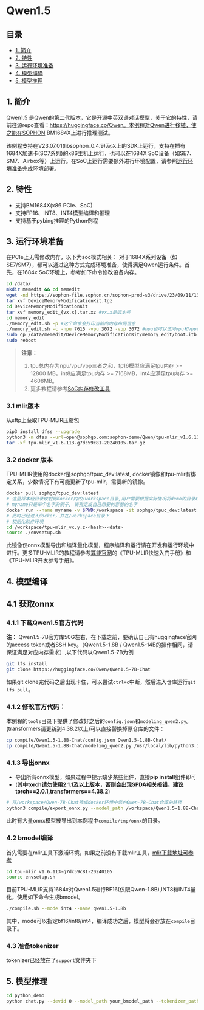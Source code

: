 # Qwen1.5

## 目录
  - [1. 简介](#1-简介)
  - [2. 特性](#2-特性)
  - [3. 运行环境准备](#3-运行环境准备)
  - [4. 模型编译](#4-模型编译)
  - [5. 模型推理](#5-模型推理)

## 1. 简介
Qwen1.5 是Qwen的第二代版本，它是开源中英双语对话模型，关于它的特性，请前往源repo查看：https://huggingface.co/Qwen。本例程对Qwen进行移植，使之能在SOPHON BM1684X上进行推理测试。

该例程支持在V23.07.01(libsophon_0.4.9)及以上的SDK上运行，支持在插有1684X加速卡(SC7系列)的x86主机上运行，也可以在1684X SoC设备（如SE7、SM7、Airbox等）上运行。在SoC上运行需要额外进行环境配置，请参照[运行环境准备](#3-运行环境准备)完成环境部署。

## 2. 特性
* 支持BM1684X(x86 PCIe、SoC)
* 支持FP16、INT8、INT4模型编译和推理
* 支持基于pybing推理的Python例程

## 3. 运行环境准备
在PCIe上无需修改内存，以下为soc模式相关：
对于1684X系列设备（如SE7/SM7），都可以通过这种方式完成环境准备，使得满足Qwen运行条件。首先，在1684x SoC环境上，参考如下命令修改设备内存。
```bash
cd /data/
mkdir memedit && cd memedit
wget -nd https://sophon-file.sophon.cn/sophon-prod-s3/drive/23/09/11/13/DeviceMemoryModificationKit.tgz
tar xvf DeviceMemoryModificationKit.tgz
cd DeviceMemoryModificationKit
tar xvf memory_edit_{vx.x}.tar.xz #vx.x是版本号
cd memory_edit
./memory_edit.sh -p #这个命令会打印当前的内存布局信息
./memory_edit.sh -c -npu 7615 -vpu 3072 -vpp 3072 #npu也可以访问vpu和vpp的内存
sudo cp /data/memedit/DeviceMemoryModificationKit/memory_edit/boot.itb /boot/boot.itb && sync
sudo reboot
```
> **注意：**
> 1. tpu总内存为npu/vpu/vpp三者之和，fp16模型应满足tpu内存 >= 12800 MB，int8应满足tpu内存 >= 7168MB，int4应满足tpu内存 >= 4608MB。
> 2. 更多教程请参考[SoC内存修改工具](https://doc.sophgo.com/sdk-docs/v23.07.01/docs_latest_release/docs/SophonSDK_doc/zh/html/appendix/2_mem_edit_tools.html)

### 3.1 mlir版本
  从sftp上获取TPU-MLIR压缩包
  ```bash
  pip3 install dfss --upgrade
  python3 -m dfss --url=open@sophgo.com:sophon-demo/Qwen/tpu-mlir_v1.6.113-g7dc59c81-20240105.tar.gz 
  tar -xf tpu-mlir_v1.6.113-g7dc59c81-20240105.tar.gz 
  ```

### 3.2 docker 版本
  TPU-MLIR使用的docker是sophgo/tpuc_dev:latest, docker镜像和tpu-mlir有绑定关系，少数情况下有可能更新了tpu-mlir，需要新的镜像。
  ```bash
  docker pull sophgo/tpuc_dev:latest
  # 这里将本级目录映射到docker内的/workspace目录,用户需要根据实际情况将demo的目录映射到docker里面
  # myname只是举个名字的例子, 请指定成自己想要的容器的名字
  docker run --name myname -v $PWD:/workspace -it sophgo/tpuc_dev:latest
  # 此时已经进入docker，并在/workspace目录下
  # 初始化软件环境
  cd /workspace/tpu-mlir_vx.y.z-<hash>-<date>
  source ./envsetup.sh
  ```
此镜像仅onnx模型导出和编译量化模型，程序编译和运行请在开发和运行环境中进行。更多TPU-MLIR的教程请参考[算能官网](https://developer.sophgo.com/site/index/material/31/all.html)的《TPU-MLIR快速入门手册》和《TPU-MLIR开发参考手册》。

## 4. 模型编译
## 4.1 获取onnx
### 4.1.1 下载Qwen1.5官方代码

**注：** Qwen1.5-7B官方库50G左右，在下载之前，要确认自己有huggingface官网的access token或者SSH key。（Qwen1.5-1.8B / Qwen1.5-14B的操作相同，请保证满足对应内存需求）,以下代码以Qwen1.5-7B为例

```bash
git lfs install
git clone https://huggingface.co/Qwen/Qwen1.5-7B-Chat
```
如果git clone完代码之后出现卡住，可以尝试`ctrl+c`中断，然后进入仓库运行`git lfs pull`。

### 4.1.2 修改官方代码：
本例程的`tools`目录下提供了修改好之后的`config.json`和`modeling_qwen2.py`。(transformers请更新到4.38.2以上)可以直接替换掉原仓库的文件：

```bash
cp compile/Qwen1.5-1.8B-Chat/config.json Qwen1.5-1.8B-Chat/
cp compile/Qwen1.5-1.8B-Chat/modeling_qwen2.py /usr/local/lib/python3.10/dist-packages/transformers/models/qwen2/
```

### 4.1.3 导出onnx
- 导出所有onnx模型，如果过程中提示缺少某些组件，直接**pip install**组件即可
- (<strong>其中torch请勿使用2.1.1及以上版本，否则会出现SPDA相关报错，建议torch==2.0.1,transformers==4.38.2</strong>)

```bash
# 将/workspace/Qwen-7B-Chat换成docker环境中您的Qwen-7B-Chat仓库的路径
python3 compile/export_onnx.py --model_path /workspace/Qwen1.5-1.8B-Chat --sequence_length your_sequence_length
```
此时有大量onnx模型被导出到本例程中`compile/tmp/onnx`的目录。

### 4.2 bmodel编译
首先需要在mlir工具下激活环境，如果之前没有下载mlir工具，[mlir下载地址可参考](./Qwen_Export_Guide.md/#212-下载并解压tpu-mlir)
```bash
cd tpu-mlir_v1.6.113-g7dc59c81-20240105
source envsetup.sh
```
目前TPU-MLIR支持1684x对Qwen1.5进行BF16(仅限Qwen-1.8B),INT8和INT4量化，使用如下命令生成bmodel。

```bash
./compile.sh --mode int4 --name qwen1.5-1.8b
```

其中，mode可以指定bf16/int8/int4，编译成功之后，模型将会存放在`compile`目录下。

### 4.3 准备tokenizer
tokenizer已经放在了`support`文件夹下

## 5. 模型推理
```bash
cd python_demo
python chat.py --devid 0 --model_path your_bmodel_path --tokenizer_path ../support/token_config/
```
